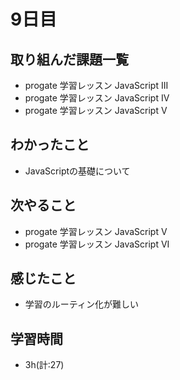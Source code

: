 # 9日目
## 取り組んだ課題一覧
- progate 学習レッスン JavaScript III
- progate 学習レッスン JavaScript IV
- progate 学習レッスン JavaScript V
## わかったこと
- JavaScriptの基礎について
## 次やること
- progate 学習レッスン JavaScript V
- progate 学習レッスン JavaScript VI
## 感じたこと
- 学習のルーティン化が難しい
## 学習時間
- 3h(計:27)
